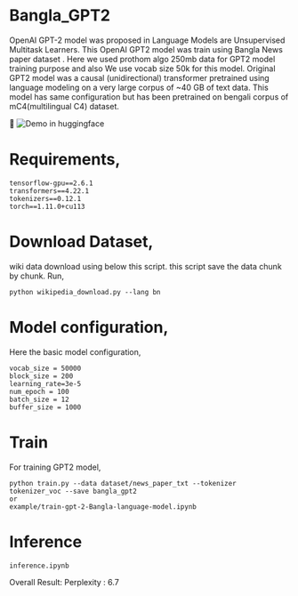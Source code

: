 # Bangla_GPT2

OpenAI GPT-2 model was proposed in Language Models are Unsupervised Multitask Learners. This OpenAI GPT2 model was train using Bangla News paper dataset . Here  we used prothom algo 250mb data for GPT2 model training purpose and also We use vocab size 50k for this model. 
Original GPT2 model was a causal (unidirectional) transformer pretrained using language modeling on a very large corpus of ~40 GB of text data. This model has same configuration but has been pretrained on bengali corpus of mC4(multilingual C4) dataset. 

🤗 ![Demo in huggingface](https://huggingface.co/saiful9379/Bangla_GPT2)
# Requirements,
```
tensorflow-gpu==2.6.1
transformers==4.22.1
tokenizers==0.12.1
torch==1.11.0+cu113  
```
# Download Dataset,
wiki data download using below this script. this script save the data chunk by chunk.
Run,
```
python wikipedia_download.py --lang bn
```
# Model configuration,
Here the basic model configuration,
```
vocab_size = 50000
block_size = 200
learning_rate=3e-5
num_epoch = 100
batch_size = 12
buffer_size = 1000
```
# Train
For training GPT2 model,

```
python train.py --data dataset/news_paper_txt --tokenizer tokenizer_voc --save bangla_gpt2
or
example/train-gpt-2-Bangla-language-model.ipynb
```
# Inference

```
inference.ipynb
```


Overall Result:
Perplexity : 6.7
